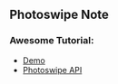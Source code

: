## Photoswipe Note

### Awesome Tutorial:
* [Demo](https://photoswipe.com/getting-started/)
* [Photoswipe API](https://photoswipe.com/events/)
